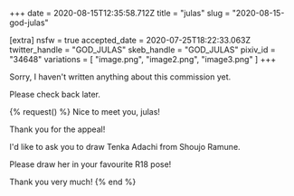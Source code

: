 +++
date = 2020-08-15T12:35:58.712Z
title = "julas"
slug = "2020-08-15-god-julas"

[extra]
nsfw = true
accepted_date = 2020-07-25T18:22:33.063Z
twitter_handle = "GOD_JULAS"
skeb_handle = "GOD_JULAS"
pixiv_id = "34648"
variations = [
  "image.png",
  "image2.png",
  "image3.png"
]
+++

Sorry, I haven't written anything about this commission yet.

Please check back later.

{% request() %}
Nice to meet you, julas!

Thank you for the appeal!

I'd like to ask you to draw Tenka Adachi from Shoujo Ramune.

Please draw her in your favourite R18 pose!

Thank you very much!
{% end %}